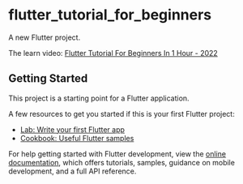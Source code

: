 # flutter_tutorial_for_beginners

A new Flutter project.

The learn video: [Flutter Tutorial For Beginners In 1 Hour - 2022](https://www.youtube.com/watch?v=C-fKAzdTrLU)

## Getting Started

This project is a starting point for a Flutter application.

A few resources to get you started if this is your first Flutter project:

- [Lab: Write your first Flutter app](https://docs.flutter.dev/get-started/codelab)
- [Cookbook: Useful Flutter samples](https://docs.flutter.dev/cookbook)

For help getting started with Flutter development, view the
[online documentation](https://docs.flutter.dev/), which offers tutorials,
samples, guidance on mobile development, and a full API reference.
